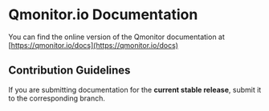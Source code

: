 # Qmonitor.io Documentation

You can find the online version of the Qmonitor documentation at [https://qmonitor.io/docs](https://qmonitor.io/docs)

## Contribution Guidelines

If you are submitting documentation for the **current stable release**, submit it to the corresponding branch.
